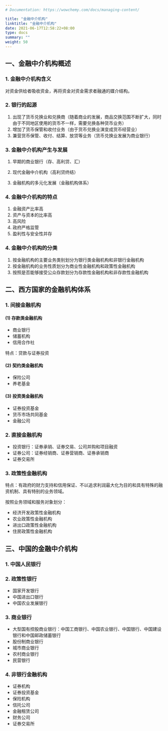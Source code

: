 ```yaml
---
# Documentation: https://wowchemy.com/docs/managing-content/

title: "金融中介机构"
linktitle: "金融中介机构"
date: 2021-06-17T12:58:22+08:00
type: docs
summary: ""
weight: 50
---
```


<!--more-->

## 一、金融中介机构概述

### 1. 金融中介机构含义

对资金供给者吸收资金，再将资金对资金需求者融通的媒介结构。

### 2. 银行的起源

1. 出现了货币兑换业和兑换商（随着商业的发展，商品交换范围不断扩大，同时由于不同地区使用的货币不一样，需要兑换各种货币业务）
2. 增加了货币保管和收付业务（由于货币兑换业演变成货币经营业）
3. 兼营货币保管、收付、结算、放贷等业务（货币兑换业发展为商业银行）

### 3. 金融中介机构产生与发展

1. 早期的商业银行（存、高利贷、汇）

2. 现代金融中介机构（高利贷终结）

3. 金融机构的多元化发展（金融机构体系）

### 4. 金融中介机构的特点

1. 金融资产比率高
2. 资产与资本的比率高
3. 高风险
4. 政府严格监管
5. 盈利性与安全性并存

### 4. 金融中介机构的分类

1. 按金融机构的主要业务类别划分为银行类金融机构和非银行金融机构
2. 按金融机构的业务性质划分为商业性金融机构和政策性金融机构
3. 按照是否能够接受公众存款划分为存款性金融机构和非存款性金融机构

## 二、西方国家的金融机构体系

### 1. 间接金融机构

#### (1) 存款类金融机构

- 商业银行
- 储蓄机构
- 信用合作社

特点：贷款与证券投资

#### (2) 契约类金融机构

- 保险公司
- 养老基金

#### (3) 投资类金融机构

- 证券投资基金
- 货币市场共同基金
- 金融公司

### 2. 直接金融机构

- 投资银行：证券承销、证券交易、公司并购和项目融资
- 证券公司：证券经销商、证券营销商、证券承销商
- 证券交易所

### 3. 政策性金融机构

特点：有政府的财力支持和信用保证、不以追求利润最大化为目的和具有特殊的融资机制、具有特别的业务领域。

按照业务领域和服务对象划分：

- 经济开发政策性金融机构
- 农业政策性金融机构
- 进出口政策性金融机构
- 住房政策性金融机构

## 三、中国的金融中介机构

### 1. 中国人民银行

### 2. 政策性银行

- 国家开发银行
- 中国进出口银行 
- 中国农业发展银行

### 3. 商业银行

- 大型国有控股商业银行：中国工商银行、中国农业银行、中国银行、中国建设银行和中国邮政储蓄银行
- 股份制商业银行
- 城市商业银行
- 农村商业银行
- 民营银行

### 4. 非银行金融机构

- 证券机构
- 证券投资基金
- 保险机构
- 信托公司
- 金融租赁公司
- 财务公司
- 证券交易所